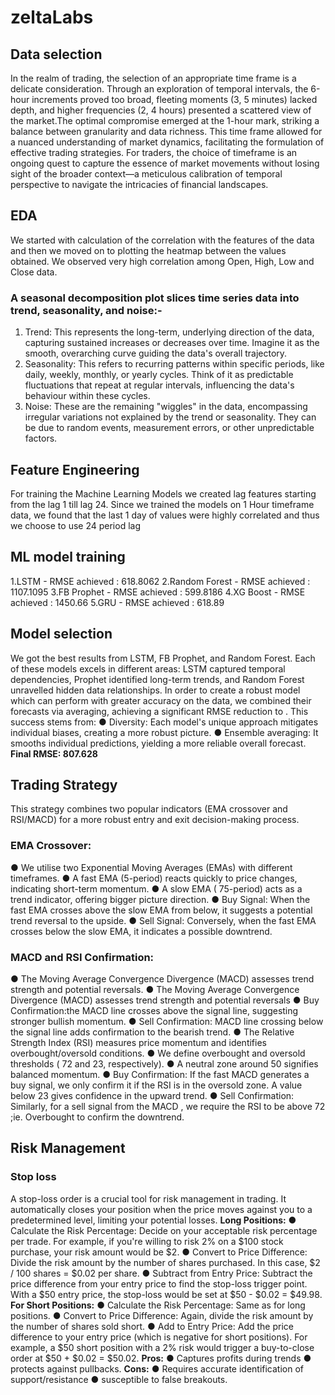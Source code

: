# zeltaLabs
## Data selection
In the realm of trading, the selection of an appropriate time frame is a delicate consideration. Through an exploration of temporal intervals, the 6-hour increments proved too broad, fleeting moments (3, 5 minutes) lacked depth, and higher frequencies (2, 4 hours) presented a scattered view of the market.The optimal compromise emerged at the 1-hour mark, striking a balance between granularity and data richness. This time frame allowed for a nuanced understanding of market dynamics, facilitating the formulation of effective trading strategies. For traders, the choice of timeframe is an ongoing quest to capture the essence of market movements without losing sight of the broader context—a meticulous calibration of temporal perspective to navigate the intricacies of financial landscapes.
## EDA
We started with calculation of the correlation with the features of the data and then we moved on to plotting the heatmap between the values obtained. We observed very high correlation among Open, High, Low and Close data.

### A seasonal decomposition plot slices time series data into trend, seasonality, and noise:-

1. Trend: This represents the long-term, underlying direction of the data, capturing sustained increases or decreases over time. Imagine it as the smooth, overarching curve guiding the data's overall trajectory.
2. Seasonality: This refers to recurring patterns within specific periods, like daily, weekly, monthly, or yearly cycles. Think of it as predictable fluctuations that repeat at regular intervals, influencing the data's behaviour within these cycles.
3. Noise: These are the remaining "wiggles" in the data, encompassing irregular variations not explained by the trend or seasonality. They can be due to random events, measurement errors, or other unpredictable factors.

## Feature Engineering
For training the Machine Learning Models we created lag features starting from the lag 1 till lag 24. Since we trained the models on 1 Hour timeframe data, we found that the last 1 day of values were highly correlated and thus we choose to use 24 period lag
## ML model training
1.LSTM - RMSE achieved : 618.8062
2.Random Forest - RMSE achieved : 1107.1095
3.FB Prophet - RMSE achieved : 599.8186
4.XG Boost - RMSE achieved : 1450.66
5.GRU - RMSE achieved : 618.89
## Model selection
We got the best results from LSTM, FB Prophet, and Random Forest. Each of these models excels in different areas: LSTM captured temporal dependencies, Prophet identified long-term trends, and Random Forest unravelled hidden data relationships. In order to create a robust model which can perform with greater accuracy on the data, we combined their forecasts via averaging, achieving a significant RMSE reduction to . This success stems from:
● Diversity: Each model's unique approach mitigates individual biases, creating a more robust picture.
● Ensemble averaging: It smooths individual predictions, yielding a more reliable overall forecast.
**Final RMSE: 807.628**
## Trading Strategy
This strategy combines two popular indicators (EMA crossover and RSI/MACD) for a
more robust entry and exit decision-making process.
### EMA Crossover:
● We utilise two Exponential Moving Averages (EMAs) with different timeframes.
● A fast EMA (5-period) reacts quickly to price changes, indicating short-term momentum.
● A slow EMA ( 75-period) acts as a trend indicator, offering bigger picture direction.
● Buy Signal: When the fast EMA crosses above the slow EMA from below, it suggests a potential trend reversal to the upside.
● Sell Signal: Conversely, when the fast EMA crosses below the slow EMA, it indicates a possible downtrend.
### MACD and RSI Confirmation:
● The Moving Average Convergence Divergence (MACD) assesses trend strength and potential reversals.
● The Moving Average Convergence Divergence (MACD) assesses trend strength and potential reversals
● Buy Confirmation:the MACD line crosses above the signal line, suggesting stronger bullish momentum.
● Sell Confirmation: MACD line crossing below the signal line adds confirmation to the bearish trend.
● The Relative Strength Index (RSI) measures price momentum and identifies overbought/oversold conditions.
● We define overbought and oversold thresholds ( 72 and 23, respectively).
● A neutral zone around 50 signifies balanced momentum.
● Buy Confirmation: If the fast MACD generates a buy signal, we only confirm it if the RSI is in the oversold zone. A value below 23 gives confidence in the upward trend.
● Sell Confirmation: Similarly, for a sell signal from the MACD , we require the RSI to be above 72 ;ie. Overbought to confirm the downtrend.
## Risk Management
### Stop loss
A stop-loss order is a crucial tool for risk management in trading. It automatically closes your position when the price moves against you to a predetermined level, limiting your potential losses.
**Long Positions:**
● Calculate the Risk Percentage: Decide on your acceptable risk percentage per trade. For example, if you're willing to risk 2% on a $100 stock purchase, your risk amount would be $2.
● Convert to Price Difference: Divide the risk amount by the number of shares purchased. In this case, $2 / 100 shares = $0.02 per share.
● Subtract from Entry Price: Subtract the price difference from your entry price to find the stop-loss trigger point. With a $50 entry price, the stop-loss would be set at $50 - $0.02 = $49.98.
**For Short Positions:**
● Calculate the Risk Percentage: Same as for long positions.
● Convert to Price Difference: Again, divide the risk amount by the number of shares sold short.
● Add to Entry Price: Add the price difference to your entry price (which is negative for short positions). For example, a $50 short position with a 2% risk would trigger a buy-to-close order at $50 + $0.02 = $50.02.
**Pros:**
● Captures profits during trends
● protects against pullbacks.
**Cons:**
● Requires accurate identification of support/resistance
● susceptible to false breakouts.

